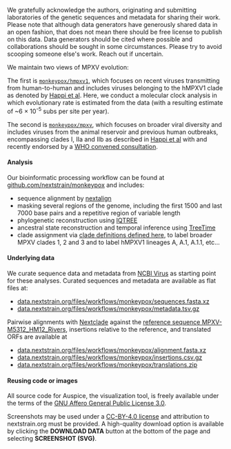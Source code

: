 We gratefully acknowledge the authors, originating and submitting laboratories of the genetic sequences and metadata for sharing their work. Please note that although data generators have generously shared data in an open fashion, that does not mean there should be free license to publish on this data. Data generators should be cited where possible and collaborations should be sought in some circumstances. Please try to avoid scooping someone else's work. Reach out if uncertain.

We maintain two views of MPXV evolution:

The first is [`monkeypox/hmpxv1`](https://nextstrain.org/monkeypox/hmpxv1), which focuses on recent viruses transmitting from human-to-human and includes viruses belonging to the hMPXV1 clade as denoted by [Happi et al](https://virological.org/t/urgent-need-for-a-non-discriminatory-and-non-stigmatizing-nomenclature-for-monkeypox-virus/853). Here, we conduct a molecular clock analysis in which evolutionary rate is estimated from the data (with a resulting estimate of ~6 &times; 10<sup>-5</sup> subs per site per year).

The second is [`monkeypox/mpxv`](https://nextstrain.org/monkeypox/mpxv), which focuses on broader viral diversity and includes viruses from the animal reservoir and previous human outbreaks, encompassing clades I, IIa and IIb as described in [Happi et al](https://virological.org/t/urgent-need-for-a-non-discriminatory-and-non-stigmatizing-nomenclature-for-monkeypox-virus/853) with and recently endorsed by a [WHO convened consultation](https://worldhealthorganization.cmail20.com/t/ViewEmail/d/422BD62D623B6A3D2540EF23F30FEDED/F75AF81C90108C72B4B1B1F623478121?alternativeLink=False).


#### Analysis
Our bioinformatic processing workflow can be found at [github.com/nextstrain/monkeypox](https://github.com/nextstrain/monkeypox) and includes:
- sequence alignment by [nextalign](https://docs.nextstrain.org/projects/nextclade/en/stable/user/nextalign-cli.html)
- masking several regions of the genome, including the first 1500 and last 7000 base pairs and a repetitive region of variable length
- phylogenetic reconstruction using [IQTREE](http://www.iqtree.org/)
- ancestral state reconstruction and temporal inference using [TreeTime](https://github.com/neherlab/treetime)
- clade assignment via [clade definitions defined here](https://github.com/nextstrain/monkeypox/blob/master/config/clades.tsv), to label broader MPXV clades 1, 2 and 3 and to label hMPXV1 lineages A, A.1, A.1.1, etc...

#### Underlying data
We curate sequence data and metadata from [NCBI Virus](https://www.ncbi.nlm.nih.gov/labs/virus/vssi/#/virus?SeqType_s=Nucleotide&VirusLineage_ss=Monkeypox%20virus,%20taxid:10244) as starting point for these analyses. Curated sequences and metadata are available as flat files at:
- [data.nextstrain.org/files/workflows/monkeypox/sequences.fasta.xz](https://data.nextstrain.org/files/workflows/monkeypox/sequences.fasta.xz)
- [data.nextstrain.org/files/workflows/monkeypox/metadata.tsv.gz](https://data.nextstrain.org/files/workflows/monkeypox/metadata.tsv.gz)

Pairwise alignments with [Nextclade](https://clades.nextstrain.org/) against the [reference sequence MPXV-M5312_HM12_Rivers](https://www.ncbi.nlm.nih.gov/nuccore/NC_063383), insertions relative to the reference, and translated ORFs are available at
- [data.nextstrain.org/files/workflows/monkeypox/alignment.fasta.xz](https://data.nextstrain.org/files/workflows/monkeypox/alignment.fasta.xz)
- [data.nextstrain.org/files/workflows/monkeypox/insertions.csv.gz](https://data.nextstrain.org/files/workflows/monkeypox/insertions.csv.gz)
- [data.nextstrain.org/files/workflows/monkeypox/translations.zip](https://data.nextstrain.org/files/workflows/monkeypox/translations.zip)

#### Reusing code or images

All source code for Auspice, the visualization tool, is freely available under the terms of the [GNU Affero General Public License 3.0](https://github.com/nextstrain/auspice/blob/HEAD/LICENSE.txt).

Screenshots may be used under a [CC-BY-4.0 license](https://creativecommons.org/licenses/by/4.0/) and attribution to nextstrain.org must be provided. A high-quality download option is available by clicking the **DOWNLOAD DATA** button at the bottom of the page and selecting **SCREENSHOT (SVG)**.
